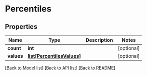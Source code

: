 # Percentiles

## Properties
Name | Type | Description | Notes
------------ | ------------- | ------------- | -------------
**count** | **int** |  | [optional] 
**values** | [**list[PercentilesValues]**](PercentilesValues.md) |  | [optional] 

[[Back to Model list]](../README.md#documentation-for-models) [[Back to API list]](../README.md#documentation-for-api-endpoints) [[Back to README]](../README.md)



